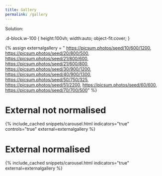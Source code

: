 ```yaml
---
title: Gallery
permalink: /gallery
---
```



Solution:

.d-block.w-100 { height:100vh; width:auto; object-fit:cover; }

<style>

.chulapa-carousel {
  height: 66vh;
}

</style>

{% assign externalgallery = "
https://picsum.photos/seed/10/600/1200,
https://picsum.photos/seed/20/800/500,
https://picsum.photos/seed/21/800/600,
https://picsum.photos/seed/21/600/800,
https://picsum.photos/seed/30/900/1200,
https://picsum.photos/seed/40/900/1300,
https://picsum.photos/seed/50/750/325,
https://picsum.photos/seed/51/2200,
https://picsum.photos/seed/60/600,
https://picsum.photos/seed/70/700/500" %}

# External not normalised 

{% include_cached snippets/carousel.html indicators="true" controls="true" external=externalgallery %}

# External normalised

{% include_cached snippets/carousel.html indicators="true" external=externalgallery %}


